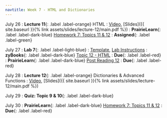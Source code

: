 ```yaml
---
navtitle: Week 7 - HTML and Dictionaries 
---
```


July 26 
: **Lecture 11**{: .label .label-orange} HTML
  : [Video](#), [Slides]({{ site.baseurl }}{% link assets/slides/lecture-12/main.pdf %})
: **PrairieLearn**{: .label .label-dark-blue}  [Homework 7: Topics 11 & 12](#)
  : **Assigned**{: .label .label-green} 

July 27
: **Lab 7**{: .label .label-light-blue}
  : [Template](https://drive.google.com/file/d/1tyRCitHHgfBdJ2X4L75d0kF-jGUW_MQe/view?usp=sharing), [Lab Instructions](https://drive.google.com/file/d/1lW39y4TCyMlXKdKoP6JTQaW0kNkwPJIP/view?usp=sharing)
: **zyBooks**{: .label .label-dark-blue} [Topic 12 - HTML](#)
  : **Due**{: .label .label-red} 
: **PrairieLearn**{: .label .label-dark-blue}  [Post Reading 12](#)
  : **Due**{: .label .label-red} 

July 28
: **Lecture 12**{: .label .label-orange} Dictionaries & Advanced Functions
  : [Video](#), [Slides]({{ site.baseurl }}{% link assets/slides/lecture-12/main.pdf %})

July 29
: **Quiz: Topic 9 & 10**{: .label .label-dark-blue}  

July 30
: **PrairieLearn**{: .label .label-dark-blue}  [Homework 7: Topics 11 & 12](#)
  : **Due**{: .label .label-red} 
